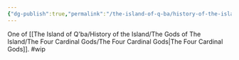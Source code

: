 ```yaml
---
{"dg-publish":true,"permalink":"/the-island-of-q-ba/history-of-the-island/the-gods-of-the-island/the-four-cardinal-gods/null/"}
---
```


One of [[The Island of Q'ba/History of the Island/The Gods of The Island/The Four Cardinal Gods/The Four Cardinal Gods\|The Four Cardinal Gods]].
#wip 